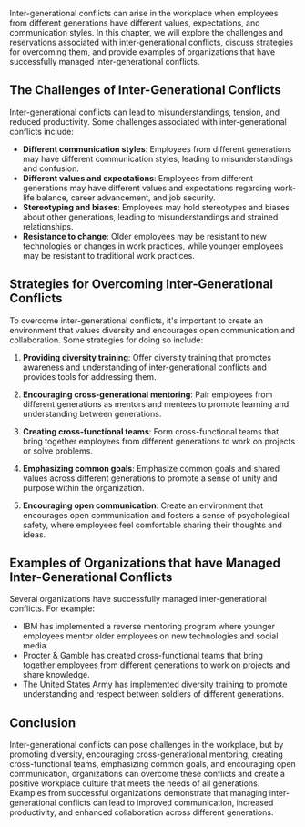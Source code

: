 
Inter-generational conflicts can arise in the workplace when employees from different generations have different values, expectations, and communication styles. In this chapter, we will explore the challenges and reservations associated with inter-generational conflicts, discuss strategies for overcoming them, and provide examples of organizations that have successfully managed inter-generational conflicts.

The Challenges of Inter-Generational Conflicts
----------------------------------------------

Inter-generational conflicts can lead to misunderstandings, tension, and reduced productivity. Some challenges associated with inter-generational conflicts include:

- **Different communication styles**: Employees from different generations may have different communication styles, leading to misunderstandings and confusion.
- **Different values and expectations**: Employees from different generations may have different values and expectations regarding work-life balance, career advancement, and job security.
- **Stereotyping and biases**: Employees may hold stereotypes and biases about other generations, leading to misunderstandings and strained relationships.
- **Resistance to change**: Older employees may be resistant to new technologies or changes in work practices, while younger employees may be resistant to traditional work practices.

Strategies for Overcoming Inter-Generational Conflicts
------------------------------------------------------

To overcome inter-generational conflicts, it's important to create an environment that values diversity and encourages open communication and collaboration. Some strategies for doing so include:

1. **Providing diversity training**: Offer diversity training that promotes awareness and understanding of inter-generational conflicts and provides tools for addressing them.

2. **Encouraging cross-generational mentoring**: Pair employees from different generations as mentors and mentees to promote learning and understanding between generations.

3. **Creating cross-functional teams**: Form cross-functional teams that bring together employees from different generations to work on projects or solve problems.

4. **Emphasizing common goals**: Emphasize common goals and shared values across different generations to promote a sense of unity and purpose within the organization.

5. **Encouraging open communication**: Create an environment that encourages open communication and fosters a sense of psychological safety, where employees feel comfortable sharing their thoughts and ideas.

Examples of Organizations that have Managed Inter-Generational Conflicts
------------------------------------------------------------------------

Several organizations have successfully managed inter-generational conflicts. For example:

- IBM has implemented a reverse mentoring program where younger employees mentor older employees on new technologies and social media.
- Procter \& Gamble has created cross-functional teams that bring together employees from different generations to work on projects and share knowledge.
- The United States Army has implemented diversity training to promote understanding and respect between soldiers of different generations.

Conclusion
----------

Inter-generational conflicts can pose challenges in the workplace, but by promoting diversity, encouraging cross-generational mentoring, creating cross-functional teams, emphasizing common goals, and encouraging open communication, organizations can overcome these conflicts and create a positive workplace culture that meets the needs of all generations. Examples from successful organizations demonstrate that managing inter-generational conflicts can lead to improved communication, increased productivity, and enhanced collaboration across different generations.
